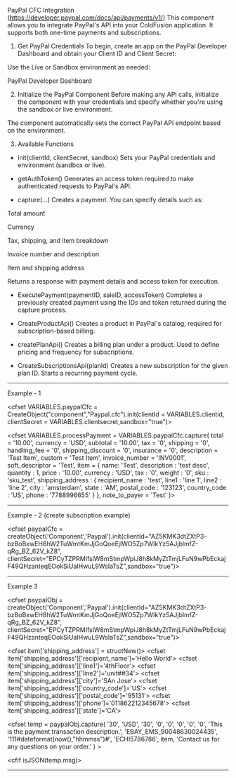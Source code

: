 PayPal CFC Integration (https://developer.paypal.com/docs/api/payments/v1/)
This component allows you to integrate PayPal's API into your ColdFusion application. It supports both one-time payments and subscriptions.

1. Get PayPal Credentials
  To begin, create an app on the PayPal Developer Dashboard and obtain your Client ID and Client Secret:

  Use the Live or Sandbox environment as needed:

  PayPal Developer Dashboard

2. Initialize the PayPal Component
  Before making any API calls, initialize the component with your credentials and specify whether you're using the sandbox or live environment.

  The component automatically sets the correct PayPal API endpoint based on the environment.

3. Available Functions
  - init(clientId, clientSecret, sandbox)
  Sets your PayPal credentials and environment (sandbox or live).

  - getAuthToken()
  Generates an access token required to make authenticated requests to PayPal's API.

  - capture(...)
  Creates a payment. You can specify details such as:

  Total amount

  Currency

  Tax, shipping, and item breakdown

  Invoice number and description

  Item and shipping address

  Returns a response with payment details and access token for execution.

  - ExecutePayment(paymentID, saleID, accessToken)
  Completes a previously created payment using the IDs and token returned during the capture process.

  - CreateProductApi()
  Creates a product in PayPal's catalog, required for subscription-based billing.

  - createPlanApi()
  Creates a billing plan under a product. Used to define pricing and frequency for subscriptions.

  - CreateSubscriptionsApi(planId)
  Creates a new subscription for the given plan ID. Starts a recurring payment cycle.


-------------------------------------------------------------------------
Example - 1 


<!---
Replace <clientid> and <clientsecret> with your account values
sandbox = true, in case you are testing in sandbox mode else remove this argument
 --->

<cfparam name="VARIABLES.clientid" default="AZ5KMK3dtZXtP3-bzBoBxwEH8hW2TuWmtKmJjGoQoeEjIWO5Zp7WIkYz5AJjblmfZ-qRg_BZ_62V_kZ8">
<cfparam name="VARIABLES.clientsecret" default="EPCyTZPRMIfslW8mStmpWpiJ8h8kMyZtTmjLFuN9wPbEckajF49QHzanteqEOokSiUaIHwuL9WsIaTsZ">

<cfset VARIABLES.paypalCfc = CreateObject("component","Paypal.cfc").init(clientId = VARIABLES.clientid, clientSecret = VARIABLES.clientsecret,sandbox="true")> 

<cfset VARIABLES.processPayment = VARIABLES.paypalCfc.capture(
    total = '10.00',
    currency = 'USD',
    subtotal = '10.00',
    tax  = '0',
    shipping = '0',
    handling_fee = '0',
    shipping_discount = '0',
    insurance = '0',
    description = 'Test Item',
    custom = 'Test Item',
    invoice_number = 'INV0001',
    soft_descriptor = 'Test',
    item = {
        name: 'Test',
        description : 'test desc',
        quantity : 1,
        price : '10.00',
        currency : 'USD',
        tax : '0',
        weight : '0',
        sku : 'sku_test',
        shipping_address : {
            recipient_name : 'test',
            line1 : 'line 1',
            line2 : 'line 2',
            city : 'amsterdam',
            state : 'AM',
            postal_code : '123123',
            country_code : 'US',
            phone : '7788996655'
        }
    },
    note_to_payer = 'Test'
)>

<cfset cookie.paypal_token = VARIABLES.processPayment.ACCESSTOKEN>

<cfset redirect_url = deserializeJSON(VARIABLES.processPayment.msg).links[2].href>

<cflocation  url="#redirect_url#">

-------------------------------------------------------------------------

Example - 2 (create subscription example)


<cfset paypalCfc	=	createObject('Component','Paypal').init(clientId="AZ5KMK3dtZXtP3-bzBoBxwEH8hW2TuWmtKmJjGoQoeEjIWO5Zp7WIkYz5AJjblmfZ-qRg_BZ_62V_kZ8",
clientSecret="EPCyTZPRMIfslW8mStmpWpiJ8h8kMyZtTmjLFuN9wPbEckajF49QHzanteqEOokSiUaIHwuL9WsIaTsZ",sandbox="true")>

<!--- Create Product id --->
<cfset getProduct = paypalCfc.CreateProductApi()>


<cfset getProductId = "#deserializeJSON(getProduct.filecontent).id#">

<!--- create Plan id --->
<cfset getPlan = paypalCfc.createPlanApi(getProductId)>

<cfset planId = "#deserializeJSON(getPlan.filecontent).id#">

<!--- create Subscription --->
<cfset getSubscriptions = paypalCfc.CreateSubscriptionsApi(planId)>

<!--- result --->
<cfdump var="#getSubscriptions#">


-------------------------------------------------------------------------

Example 3 


<cfset paypalObj	=	createObject('Component','Paypal').init(clientId="AZ5KMK3dtZXtP3-bzBoBxwEH8hW2TuWmtKmJjGoQoeEjIWO5Zp7WIkYz5AJjblmfZ-qRg_BZ_62V_kZ8",
clientSecret="EPCyTZPRMIfslW8mStmpWpiJ8h8kMyZtTmjLFuN9wPbEckajF49QHzanteqEOokSiUaIHwuL9WsIaTsZ",sandbox="true")>

<cfset item = structNew()>
<cfset item['name']='hat'>
<cfset item['description']='Test Order'>
<cfset item['quantity']='3'>
<cfset item['price']='10'>
<cfset item['tax']='0'>
<cfset item['sku']='1'>
<cfset item['currency']='USD'>

<cfset item['shipping_address'] = structNew()>
<cfset item['shipping_address']['recipient_name']='Hello World'>
<cfset item['shipping_address']['line1']='4thFloor'>
<cfset item['shipping_address']['line2']='unit##34'>
<cfset item['shipping_address']['city']='SAn Jose'>
<cfset item['shipping_address']['country_code']='US'>
<cfset item['shipping_address']['postal_code']='95131'>
<cfset item['shipping_address']['phone']='011862212345678'>
<cfset item['shipping_address']['state']='CA'>

<cfset temp = paypalObj.capture(
'30',
'USD',
'30',
'0',
'0',
'0',
'0',
'0',
'This is the payment transaction description.',
'EBAY_EMS_90048630024435',
'111#dateformat(now(),"hhmmss")#',
'ECHI5786786',
item,
'Contact us for any questions on your order.'
) >

<cfif isJSON(temp.msg)>
<cfset response = deSerializeJSON(temp.msg)>
<cfelse>
<cfset response = temp.msg>
</cfif>
<cfset cookie.token = temp.accessToken>
<cfset session.paypal_token = temp.accessToken>

<cflocation url="#response.links[2].href#" addtoken="no">


-------------------------------------------------------------------------
